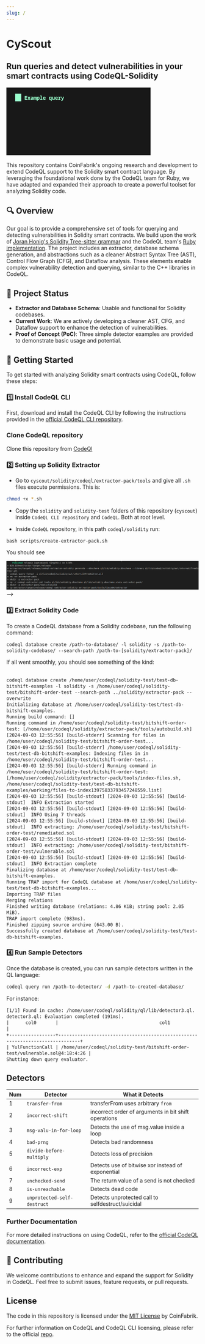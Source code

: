 ```yaml
---
slug: /
---
```



# CyScout

## Run queries and detect vulnerabilities in your smart contracts using CodeQL-Solidity

![alt text](../static/img/output.gif)

This repository contains CoinFabrik's ongoing research and development to extend CodeQL support to the Solidity smart contract language. By leveraging the foundational work done by the CodeQL team for Ruby, we have adapted and expanded their approach to create a powerful toolset for analyzing Solidity code.

## 🔍 Overview

Our goal is to provide a comprehensive set of tools for querying and detecting vulnerabilities in Solidity smart contracts. We build upon the work of [Joran Honig's Solidity Tree-sitter grammar](https://github.com/JoranHonig/tree-sitter-solidity) and the CodeQL team's [Ruby implementation](https://github.blog/security/web-application-security/code-scanning-and-ruby-turning-source-code-into-a-queryable-database/). The project includes an extractor, database schema generation, and abstractions such as a cleaner Abstract Syntax Tree (AST), Control Flow Graph (CFG), and Dataflow analysis. These elements enable complex vulnerability detection and querying, similar to the C++ libraries in CodeQL.

## 🚀 Project Status

- **Extractor and Database Schema**: Usable and functional for Solidity codebases.
- **Current Work**: We are actively developing a cleaner AST, CFG, and Dataflow support to enhance the detection of vulnerabilities.
- **Proof of Concept (PoC)**: Three simple detector examples are provided to demonstrate basic usage and potential.

## 🏁 Getting Started

To get started with analyzing Solidity smart contracts using CodeQL, follow these steps:

### 1️⃣ Install CodeQL CLI

First, download and install the CodeQL CLI by following the instructions provided in the [official CodeQL CLI repository](https://github.com/github/codeql-cli-binaries).

### Clone CodeQL repository

Clone this repository from [CodeQl](https://github.com/github/codeql)

### 2️⃣ Setting up Solidity Extractor

- Go to `cyscout/solidity/codeql/extractor-pack/tools` and give all `.sh` files execute permissions. This is:

```bash
chmod +x *.sh
```

- Copy the `solidity` and `solidity-test` folders of this repository (`cyscout`) inside `CodeQL CLI repository` and `CodeQL`. Both at root level.

- Inside `CodeQL` repository, in this path `codeql/solidity` run:

```shell
bash scripts/create-extractor-pack.sh
```

You should see

![output after running create-extractor-pack.sh](../static/img/image1.png) -->

### 3️⃣ Extract Solidity Code

To create a CodeQL database from a Solidity codebase, run the following command:

```shell
codeql database create /path-to-database/ -l solidity -s /path-to-solidity-codebase/ --search-path /path-to-[solidity/extractor-pack]/
```

If all went smoothly, you should see something of the kind:

```shell

codeql database create /home/user/codeql/solidity-test/test-db-bitshift-examples -l solidity -s /home/user/codeql/solidity-test/bitshift-order-test --search-path ../solidity/extractor-pack --overwrite
Initializing database at /home/user/codeql/solidity-test/test-db-bitshift-examples.
Running build command: []
Running command in /home/user/codeql/solidity-test/bitshift-order-test: [/home/user/codeql/solidity/extractor-pack/tools/autobuild.sh]
[2024-09-03 12:55:56] [build-stderr] Scanning for files in /home/user/codeql/solidity-test/bitshift-order-test...
[2024-09-03 12:55:56] [build-stderr] /home/user/codeql/solidity-test/test-db-bitshift-examples: Indexing files in in /home/user/codeql/solidity-test/bitshift-order-test...
[2024-09-03 12:55:56] [build-stderr] Running command in /home/user/codeql/solidity-test/bitshift-order-test: [/home/user/codeql/solidity/extractor-pack/tools/index-files.sh, /home/user/codeql/solidity-test/test-db-bitshift-examples/working/files-to-index13975833793457248559.list]
[2024-09-03 12:55:56] [build-stdout] [2024-09-03 12:55:56] [build-stdout]  INFO Extraction started
[2024-09-03 12:55:56] [build-stdout] [2024-09-03 12:55:56] [build-stdout]  INFO Using 7 threads
[2024-09-03 12:55:56] [build-stdout] [2024-09-03 12:55:56] [build-stdout]  INFO extracting: /home/user/codeql/solidity-test/bitshift-order-test/remediated.sol
[2024-09-03 12:55:56] [build-stdout] [2024-09-03 12:55:56] [build-stdout]  INFO extracting: /home/user/codeql/solidity-test/bitshift-order-test/vulnerable.sol
[2024-09-03 12:55:56] [build-stdout] [2024-09-03 12:55:56] [build-stdout]  INFO Extraction complete
Finalizing database at /home/user/codeql/solidity-test/test-db-bitshift-examples.
Running TRAP import for CodeQL database at /home/user/codeql/solidity-test/test-db-bitshift-examples...
Importing TRAP files
Merging relations
Finished writing database (relations: 4.86 KiB; string pool: 2.05 MiB).
TRAP import complete (983ms).
Finished zipping source archive (643.00 B).
Successfully created database at /home/user/codeql/solidity-test/test-db-bitshift-examples.

```

### 4️⃣ Run Sample Detectors

Once the database is created, you can run sample detectors written in the QL language:

```bash
codeql query run /path-to-detector/ -d /path-to-created-database/
```

For instance:

```shell
[1/1] Found in cache: /home/user/codeql/solidity/ql/lib/detector3.ql.
detector3.ql: Evaluation completed (191ms).
|      col0       |                                     col1                                     |
+-----------------+------------------------------------------------------------------------------+
| YulFunctionCall | /home/user/codeql/solidity-test/bitshift-order-test/vulnerable.sol@4:18:4:26 |
Shutting down query evaluator.
```

## Detectors

| Num | Detector    | What it Detects                                                      |
| --- | ----------- | -------------------------------------------------------------------- |
| 1   | `transfer-from` | transferFrom uses arbitrary `from`                  |
| 2   | `incorrect-shift` | incorrect order of arguments in bit shift operations |
| 3   | `msg-valu-in-for-loop` | Detects the use of msg.value inside a loop    |
| 4   | `bad-prng` | Detects bad randomness            |
| 5   | `divide-before-multiply` | Detects loss of precision  |
| 6   | `incorrect-exp` | Detects use of bitwise xor instead of exponential   |
| 7   | `unchecked-send` | The return value of a send is not checked    |
| 8   | `is-unreachable` | Detects dead code   |
| 9   | `unprotected-self-destruct` | Detects unprotected call to selfdestruct/suicidal   |


### Further Documentation

For more detailed instructions on using CodeQL, refer to the [official CodeQL documentation](https://codeql.github.com/docs/).

## 🤝 Contributing

We welcome contributions to enhance and expand the support for Solidity in CodeQL. Feel free to submit issues, feature requests, or pull requests.

## License

The code in this repository is licensed under the [MIT License](LICENSE.md) by CoinFabrik.

For further information on CodeQL and CodeQL CLI licensing, please refer to the official [repo](https://github.com/github/codeql-cli-binaries).

